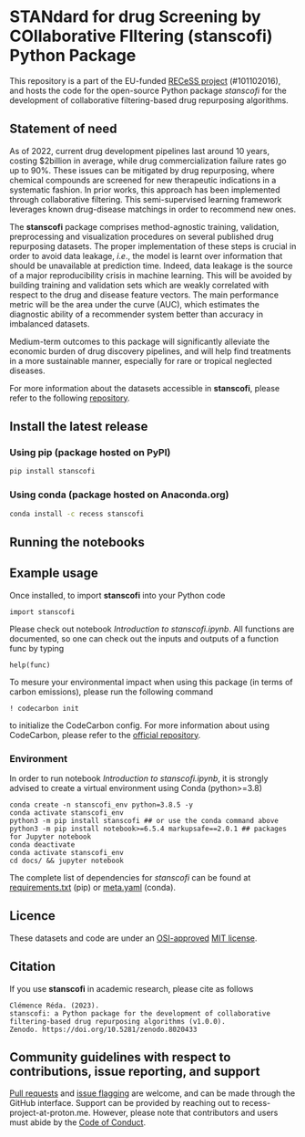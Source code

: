 # STANdard for drug Screening by COllaborative FIltering (stanscofi) Python Package

This repository is a part of the EU-funded [RECeSS project](https://recess-eu-project.github.io) (#101102016), and hosts the code for the open-source Python package *stanscofi* for the development of collaborative filtering-based drug repurposing algorithms.

## Statement of need

As of 2022, current drug development pipelines last around 10 years, costing $2billion in average, while drug commercialization failure rates go up to 90%. These issues can be mitigated by drug repurposing, where chemical compounds are screened for new therapeutic indications in a systematic fashion. In prior works, this approach has been implemented through collaborative filtering. This semi-supervised learning framework leverages known drug-disease matchings in order to recommend new ones.

The **stanscofi** package comprises method-agnostic training, validation, preprocessing and visualization procedures on several published drug repurposing datasets. The proper implementation of these steps is crucial in order to avoid data leakage, *i*.*e*., the model is learnt over information that should be unavailable at prediction time. Indeed, data leakage is the source of a major reproducibility crisis in machine learning. This will be avoided by building training and validation sets which are weakly correlated with respect to the drug and disease feature vectors. The main performance metric will be the area under the curve (AUC), which estimates the diagnostic ability of a recommender system better than accuracy in imbalanced datasets.

Medium-term outcomes to this package will significantly alleviate the economic burden of drug discovery pipelines, and will help find treatments in a more sustainable manner, especially for rare or tropical neglected diseases.

For more information about the datasets accessible in **stanscofi**, please refer to the following [repository](https://github.com/RECeSS-EU-Project/drug-repurposing-datasets).

## Install the latest release

### Using pip (package hosted on PyPI)

```bash
pip install stanscofi
```

### Using conda (package hosted on Anaconda.org)

```bash
conda install -c recess stanscofi
```

## Running the notebooks

## Example usage

Once installed, to import **stanscofi** into your Python code

```
import stanscofi
```

Please check out notebook *Introduction to stanscofi.ipynb*. All functions are documented, so one can check out the inputs and outputs of a function func by typing

```
help(func)
```

To mesure your environmental impact when using this package (in terms of carbon emissions), please run the following command

```
! codecarbon init
```

 to initialize the CodeCarbon config. For more information about using CodeCarbon, please refer to the [official repository](https://github.com/mlco2/codecarbon).

### Environment

In order to run notebook *Introduction to stanscofi.ipynb*, it is strongly advised to create a virtual environment using Conda (python>=3.8)

```
conda create -n stanscofi_env python=3.8.5 -y
conda activate stanscofi_env
python3 -m pip install stanscofi ## or use the conda command above
python3 -m pip install notebook>=6.5.4 markupsafe==2.0.1 ## packages for Jupyter notebook
conda deactivate
conda activate stanscofi_env
cd docs/ && jupyter notebook
```

The complete list of dependencies for *stanscofi* can be found at [requirements.txt](https://raw.githubusercontent.com/RECeSS-EU-Project/stanscofi/master/recipes/pip/requirements.txt) (pip) or [meta.yaml](https://raw.githubusercontent.com/RECeSS-EU-Project/stanscofi/master/recipes/conda/meta.yaml) (conda).

## Licence

These datasets and code are under an [OSI-approved](https://opensource.org/licenses/) [MIT license](https://raw.githubusercontent.com/RECeSS-EU-Project/stanscofi/master/LICENSE). 

## Citation

If you use **stanscofi** in academic research, please cite as follows

```
Clémence Réda. (2023). 
stanscofi: a Python package for the development of collaborative filtering-based drug repurposing algorithms (v1.0.0). 
Zenodo. https://doi.org/10.5281/zenodo.8020433
```

## Community guidelines with respect to contributions, issue reporting, and support

[Pull requests](https://github.com/RECeSS-EU-Project/stanscofi/pulls) and [issue flagging](https://github.com/RECeSS-EU-Project/stanscofi/issues) are welcome, and can be made through the GitHub interface. Support can be provided by reaching out to recess-project-at-proton.me. However, please note that contributors and users must abide by the [Code of Conduct](https://github.com/RECeSS-EU-Project/stanscofi/blob/master/CODE%20OF%20CONDUCT.md).

